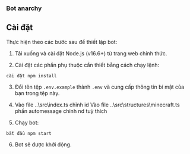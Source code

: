 


### Bot anarchy



## Cài đặt

Thực hiện theo các bước sau để thiết lập bot:

1. Tải xuống và cài đặt Node.js (v16.6+) từ trang web chính thức.

2. Cài đặt các phần phụ thuộc cần thiết bằng cách chạy lệnh:
```
cài đặt npm install
```
3. Đổi tên tệp `.env.example` thành `.env` và cung cấp thông tin bí mật của bạn trong tệp này.
4. Vào file ..\src\index.ts chỉnh id
   Vào file ..\src\structures\minecraft.ts phần automessage chỉnh nd tuỳ thích 

6. Chạy bot:

```
bắt đầu npm start
```

6. Bot sẽ được khởi động.
